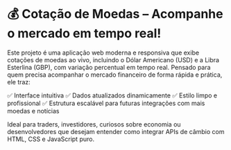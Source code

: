 <h1>💰 Cotação de Moedas – Acompanhe o mercado em tempo real!</h1>
<p></p>
Este projeto é uma aplicação web moderna e responsiva que exibe cotações de moedas ao vivo, incluindo o Dólar Americano (USD) e a Libra Esterlina (GBP), com variação percentual em tempo real. Pensado para quem precisa acompanhar o mercado financeiro de forma rápida e prática, ele traz:

✅ Interface intuitiva
✅ Dados atualizados dinamicamente
✅ Estilo limpo e profissional
✅ Estrutura escalável para futuras integrações com mais moedas e notícias

Ideal para traders, investidores, curiosos sobre economia ou desenvolvedores que desejam entender como integrar APIs de câmbio com HTML, CSS e JavaScript puro.

